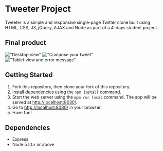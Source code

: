 # Tweeter Project

Tweeter is a simple and responsive single-page Twitter clone built using HTML, CSS, JS, jQuery, AJAX and Node as part of a 4-days student project.

## Final product

!["Desktop view"]()
!["Compose your tweet"]()
!["Tablet view and error message"]()

## Getting Started

1. Fork this repository, then clone your fork of this repository.
2. Install dependencies using the `npm install` command.
3. Start the web server using the `npm run local` command. The app will be served at <http://localhost:8080/>.
4. Go to <http://localhost:8080/> in your browser.
5. Have fun!

## Dependencies

- Express
- Node 5.10.x or above
